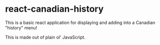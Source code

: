 # react-canadian-history
This is a basic react application for displaying and adding into a Canadian "history" menu!

This is made out of plain ol' JavaScript. 

